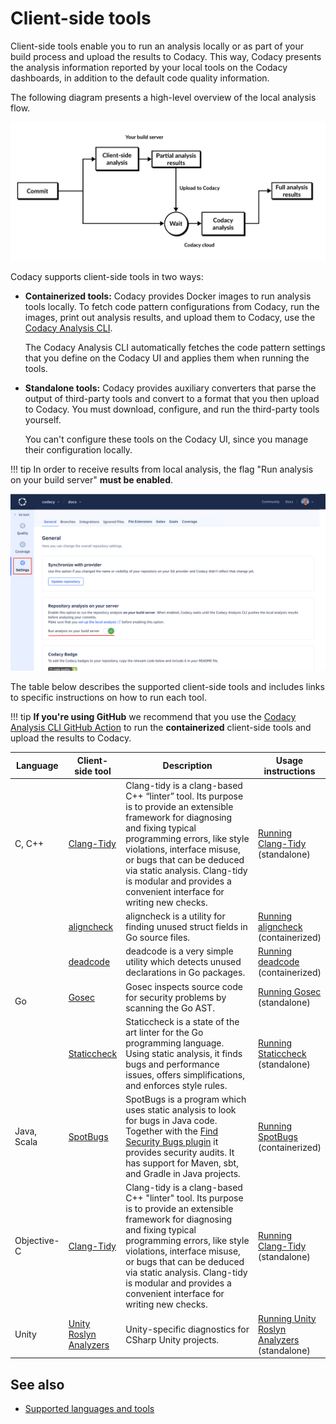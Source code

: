 # Client-side tools

Client-side tools enable you to run an analysis locally or as part of your build process and upload the results to Codacy. This way, Codacy presents the analysis information reported by your local tools on the Codacy dashboards, in addition to the default code quality information.

The following diagram presents a high-level overview of the local analysis flow.

![Client-side analysis flow](images/client-side-analysis-flow.png)

Codacy supports client-side tools in two ways:

-   **Containerized tools:** Codacy provides Docker images to run analysis tools locally. To fetch code pattern configurations from Codacy, run the images, print out analysis results, and upload them to Codacy, use the [Codacy Analysis CLI](https://github.com/codacy/codacy-analysis-cli).

    The Codacy Analysis CLI automatically fetches the code pattern settings that you define on the Codacy UI and applies them when running the tools.

-   **Standalone tools:** Codacy provides auxiliary converters that parse the output of third-party tools and convert to a format that you then upload to Codacy. You must download, configure, and run the third-party tools yourself.<!-- NOTE: If updating this line or the one below, search for and update the matching UI copy on the Code patterns page in codacy-spa. -->

    You can't configure these tools on the Codacy UI, since you manage their configuration locally.

!!! tip
    In order to receive results from local analysis, the flag "Run analysis on your build server" **must be enabled**.

![Client-side analysis flow](images/run-analysis-through-build-server.png)


The table below describes the supported client-side tools and includes links to specific instructions on how to run each tool.

!!! tip
    **If you're using GitHub** <span class="skip-vale">we</span> recommend that you use the [Codacy Analysis CLI GitHub Action](https://github.com/codacy/codacy-analysis-cli-action#integration-with-codacy-for-client-side-tools) to run the **containerized** client-side tools and upload the results to Codacy.

<!--NOTE
    When adding a new supported tool, make sure that you update the following pages:

    docs/getting-started/supported-languages-and-tools.md
    docs/repositories-configure/local-analysis/client-side-tools.md (if the tool runs client-side)
    docs/organizations/managing-security-and-risk.md  (if the tool reports security issues)
    docs/repositories-configure/configuring-code-patterns.md (supported configuration files table, or list of tools that don't support configuration files)
    docs/repositories-configure/codacy-configuration-file.md (list of tool short names to use on the Codacy configuration file)
-->

<table>
<colgroup>
<col/>
<col/>
<col style="width: 45%" />
<col/>
</colgroup>
<thead>
    <tr>
        <th>Language</th>
        <th>Client-side tool</th>
        <th>Description</th>
        <th>Usage instructions</th>
    </tr>
</thead>
<tbody>
    <tr>
        <td>C, C++</td>
        <td><a href="https://clang.llvm.org/extra/clang-tidy/">Clang-Tidy</a></td>
        <td>Clang-tidy is a clang-based C++ “linter” tool. Its purpose is to provide an extensible framework for diagnosing and fixing typical programming errors, like style violations, interface misuse, or bugs that can be deduced via static analysis. Clang-tidy is modular and provides a convenient interface for writing new checks.</td>
        <td><a href="https://github.com/codacy/codacy-clang-tidy#usage">Running Clang-Tidy</a> (standalone)</td>
    </tr>
    <tr>
        <td rowspan="4">Go</td>
        <td><a href="https://gitlab.com/opennota/check">aligncheck</a></td>
        <td>aligncheck is a utility for finding unused struct fields in Go source files.</td>
        <td><a href="../running-aligncheck/">Running aligncheck</a> (containerized)</td>
    </tr>
    <tr>
        <td><a href="https://github.com/tsenart/deadcode">deadcode</a></td>
        <td>deadcode is a <span class="skip-vale">very simple</span> utility which detects unused declarations in Go packages.</td>
        <td><a href="../running-deadcode/">Running deadcode</a> (containerized)</td>
    </tr>
    <tr>
        <td><a href="https://github.com/securego/gosec">Gosec</a></td>
        <td>Gosec inspects source code for security problems by scanning the Go AST.</td>
        <td><a href="https://github.com/codacy/codacy-gosec#usage">Running Gosec</a> (standalone)</td>
    </tr>
    <tr>
        <td><a href="https://staticcheck.io/">Staticcheck</a></td>
        <td>Staticcheck is a state of the art linter for the Go programming language. Using static analysis, it finds bugs and performance issues, offers simplifications, and enforces style rules.</td>
        <td><a href="https://github.com/codacy/codacy-staticcheck#usage">Running Staticcheck</a> (standalone)</td>
    </tr>
    <tr>
        <td>Java, Scala</td>
        <td><a href="https://spotbugs.github.io/">SpotBugs</a></td>
        <td>SpotBugs is a program which uses static analysis to look for bugs in Java code. Together with the <a href="http://find-sec-bugs.github.io/">Find Security Bugs plugin</a> it provides security audits. It has support for Maven, sbt, and Gradle in Java projects.</td>
        <td><a href="../running-spotbugs/">Running SpotBugs</a> (containerized)</td>
    </tr>
    <tr>
        <td>Objective-C</td>
        <td><a href="https://clang.llvm.org/extra/clang-tidy/">Clang-Tidy</a></td>
        <td>Clang-tidy is a clang-based C++ "linter" tool. Its purpose is to provide an extensible framework for diagnosing and fixing typical programming errors, like style violations, interface misuse, or bugs that can be deduced via static analysis. Clang-tidy is modular and provides a convenient interface for writing new checks.</td>
        <td><a href="https://github.com/codacy/codacy-clang-tidy#usage">Running Clang-Tidy</a> (standalone)</td>
    </tr>
    <tr>
        <td>Unity</td>
        <td><a href="https://github.com/microsoft/Microsoft.Unity.Analyzers">Unity Roslyn Analyzers</a></td>
        <td>Unity-specific diagnostics for CSharp Unity projects.</td>
        <td><a href="https://github.com/codacy/codacy-roslyn#usage">Running Unity Roslyn Analyzers</a> (standalone)</td>
    </tr>
</table>

## See also

-   [Supported languages and tools](../../getting-started/supported-languages-and-tools.md)
